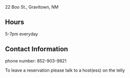 22 Boo St., Gravitown, NM

## Hours
5-7pm everyday

## Contact Information
phone number: 852-903-9821

To leave a reservation please talk to a host(ess) on the telly
